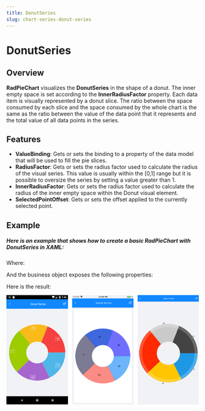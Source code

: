 ```yaml
---
title: DonutSeries
slug: chart-series-donut-series
---
```


# DonutSeries #

## Overview ##

**RadPieChart** visualizes the **DonutSeries** in the shape of a donut. The inner empty space is set according to the **InnerRadiusFactor** property. Each data item is visually represented by a donut slice. The ratio between the space consumed by each slice and the space consumed by the whole chart is the same as the ratio between the value of the data point that it represents and the total value of all data points in the series.

## Features ##

- **ValueBinding**: Gets or sets the binding to a property of the data model that will be used to fill the pie slices.
- **RadiusFactor**: Gets or sets the radius factor used to calculate the radius of the visual series. This value is usually within the [0,1] range but it is possible to oversize the series by setting a value greater than 1.
- **InnerRadiusFactor**: Gets or sets the radius factor used to calculate the radius of the inner empty space within the Donut visual element.
- **SelectedPointOffset**: Gets or sets the offset applied to the currently selected point.

## Example ##

##### Here is an example that shows how to create a basic RadPieChart with DonutSeries in **XAML**: #####

<snippet id='chart-series-donut-xaml'/>

Where:

<snippet id='xmlns-telerikchart'/>

And the business object exposes the following properties:

<snippet id='categorical-data-model'/>

Here is the result:

![Basic PieSeries](images/donut-series-basic-example.png)